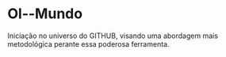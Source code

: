 # Ol--Mundo
Iniciação no universo do GITHUB, visando uma abordagem mais metodológica perante essa poderosa ferramenta.

